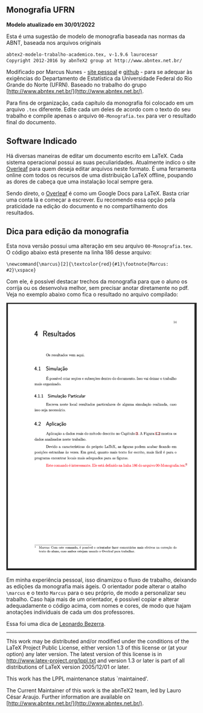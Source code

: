 ## Monografia UFRN

**Modelo atualizado em 30/01/2022**

Esta é uma sugestão de modelo de monografia baseada nas normas da ABNT, baseada nos arquivos originais 

    abtex2-modelo-trabalho-academico.tex, v-1.9.6 laurocesar
    Copyright 2012-2016 by abnTeX2 group at http://www.abntex.net.br/ 

Modificado por Marcus Nunes - [site pessoal](https://marcusnunes.me/) e [github](https://github.com/mnunes/) -  para se adequar às exigências do Departamento de Estatística da Universidade Federal do Rio Grande do Norte (UFRN). Baseado no trabalho do grupo [http://www.abntex.net.br/](http://www.abntex.net.br/).

Para fins de organização, cada capítulo da monografia foi colocado em um arquivo `.tex` diferente. Edite cada um deles de acordo com o texto do seu trabalho e compile apenas o arquivo `00-Monografia.tex` para ver o resultado final do documento.

## Software Indicado

Há diversas maneiras de editar um documento escrito em LaTeX. Cada sistema operacional possui as suas peculiaridades. Atualmente indico o site [Overleaf](https://www.overleaf.com/) para quem deseja editar arquivos neste formato. É uma ferramenta online com todos os recursos de uma distribuição LaTeX offline, poupando as dores de cabeça que uma instalação local sempre gera.

Sendo direto, o [Overleaf](https://www.overleaf.com/) é como um Google Docs para LaTeX. Basta criar uma conta lá e começar a escrever. Eu recomendo essa opção pela praticidade na edição do documento e no compartilhamento dos resultados.



## Dica para edição da monografia

Esta nova versão possui uma alteração em seu arquivo `00-Monografia.tex`. O código abaixo está presente na linha 186 desse arquivo:

    \newcommand{\marcus}[2]{\textcolor{red}{#1}\footnote{Marcus: #2}\xspace}

Com ele, é possível destacar trechos da monografia para que o aluno os corrija ou os desenvolva melhor, sem precisar anotar diretamente no pdf. Veja no exemplo abaixo como fica o resultado no arquivo compilado:

![](readme_fig/nota_rodape.png)

Em minha experiência pessoal, isso dinamizou o fluxo de trabalho, deixando as edições da monografia mais ágeis. O orientador pode alterar o atalho `\marcus` e o texto `Marcus` para o seu próprio, de modo a personalizar seu trabalho. Caso haja mais de um orientador, é possível copiar e alterar adequadamente o código acima, com nomes e cores, de modo que hajam anotações individuais de cada um dos professores.

Essa foi uma dica de [Leonardo Bezerra](https://github.com/leobezerra).


---

This work may be distributed and/or modified under the
conditions of the LaTeX Project Public License, either version 1.3
of this license or (at your option) any later version.
The latest version of this license is in
  http://www.latex-project.org/lppl.txt
and version 1.3 or later is part of all distributions of LaTeX
version 2005/12/01 or later.

This work has the LPPL maintenance status `maintained'.

The Current Maintainer of this work is the abnTeX2 team, led
by Lauro César Araujo. Further information are available on 
[http://www.abntex.net.br/](http://www.abntex.net.br/).

